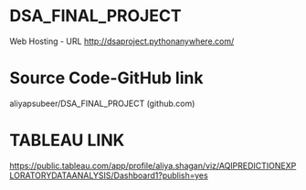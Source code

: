 # DSA_FINAL_PROJECT
Web Hosting - URL
http://dsaproject.pythonanywhere.com/ 


# Source Code-GitHub link


aliyapsubeer/DSA_FINAL_PROJECT (github.com)

# TABLEAU LINK
https://public.tableau.com/app/profile/aliya.shagan/viz/AQIPREDICTIONEXPLORATORYDATAANALYSIS/Dashboard1?publish=yes
